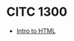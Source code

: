 # CITC 1300
 <ul>

 <li><a href="https://github.com/adphillips1/CITC-1300/blob/a21c27edc4497acc6790bed307e3603023e5d982/intro%20to%20html/index.html1#L7" target="_blank">Intro to HTML</a></li>

 </ul>
     
